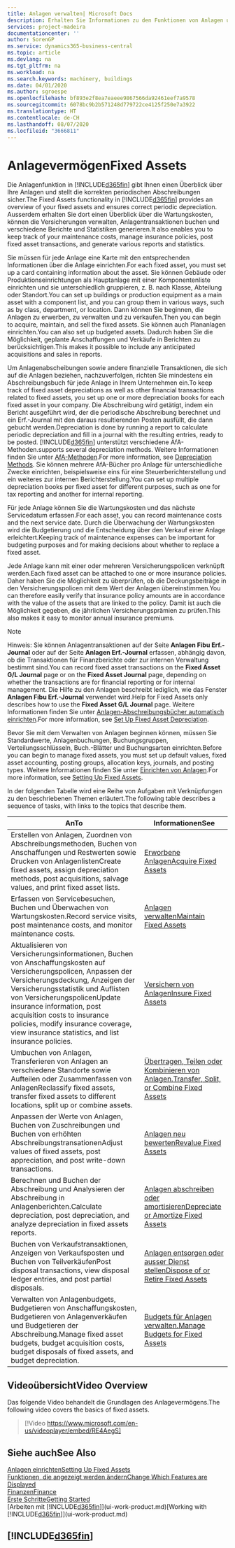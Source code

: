 ```yaml
---
title: Anlagen verwalten| Microsoft Docs
description: Erhalten Sie Informationen zu den Funktionen von Anlagen und eine Übersicht , wie mit Anlagen gearbeitet wird.
services: project-madeira
documentationcenter: ''
author: SorenGP
ms.service: dynamics365-business-central
ms.topic: article
ms.devlang: na
ms.tgt_pltfrm: na
ms.workload: na
ms.search.keywords: machinery, buildings
ms.date: 04/01/2020
ms.author: sgroespe
ms.openlocfilehash: bf893e2f8ea7eaeee9867566da92461eef7a9578
ms.sourcegitcommit: 6078bc9b2b571248d779722ce4125f250e7a3922
ms.translationtype: HT
ms.contentlocale: de-CH
ms.lasthandoff: 08/07/2020
ms.locfileid: "3666811"
---
```

# <a name="fixed-assets"></a><span data-ttu-id="b6d33-103">Anlagevermögen</span><span class="sxs-lookup"><span data-stu-id="b6d33-103">Fixed Assets</span></span>
<span data-ttu-id="b6d33-104">Die Anlagenfunktion in [!INCLUDE[d365fin](includes/d365fin_md.md)] gibt Ihnen einen Überblick über Ihre Anlagen und stellt die korrekten periodischen Abschreibungen sicher.</span><span class="sxs-lookup"><span data-stu-id="b6d33-104">The Fixed Assets functionality in [!INCLUDE[d365fin](includes/d365fin_md.md)] provides an overview of your fixed assets and ensures correct periodic depreciation.</span></span> <span data-ttu-id="b6d33-105">Ausserdem erhalten Sie dort einen Überblick über die Wartungskosten, können die Versicherungen verwalten, Anlagentransaktionen buchen und verschiedene Berichte und Statistiken generieren.</span><span class="sxs-lookup"><span data-stu-id="b6d33-105">It also enables you to keep track of your maintenance costs, manage insurance policies, post fixed asset transactions, and generate various reports and statistics.</span></span>

<span data-ttu-id="b6d33-106">Sie müssen für jede Anlage eine Karte mit den entsprechenden Informationen über die Anlage einrichten.</span><span class="sxs-lookup"><span data-stu-id="b6d33-106">For each fixed asset, you must set up a card containing information about the asset.</span></span> <span data-ttu-id="b6d33-107">Sie können Gebäude oder Produktionseinrichtungen als Hauptanlage mit einer Komponentenliste einrichten und sie unterschiedlich gruppieren, z. B. nach Klasse, Abteilung oder Standort.</span><span class="sxs-lookup"><span data-stu-id="b6d33-107">You can set up buildings or production equipment as a main asset with a component list, and you can group them in various ways, such as by class, department, or location.</span></span> <span data-ttu-id="b6d33-108">Dann können Sie beginnen, die Anlagen zu erwerben, zu verwalten und zu verkaufen.</span><span class="sxs-lookup"><span data-stu-id="b6d33-108">Then you can begin to acquire, maintain, and sell the fixed assets.</span></span> <span data-ttu-id="b6d33-109">Sie können auch Plananlagen einrichten.</span><span class="sxs-lookup"><span data-stu-id="b6d33-109">You can also set up budgeted assets.</span></span> <span data-ttu-id="b6d33-110">Dadurch haben Sie die Möglichkeit, geplante Anschaffungen und Verkäufe in Berichten zu berücksichtigen.</span><span class="sxs-lookup"><span data-stu-id="b6d33-110">This makes it possible to include any anticipated acquisitions and sales in reports.</span></span>

<span data-ttu-id="b6d33-111">Um Anlagenabscheibungen sowie andere finanzielle Transaktionen, die sich auf die Anlagen beziehen, nachzuverfolgen, richten Sie mindestens ein Abschreibungsbuch für jede Anlage in Ihrem Unternehmen ein.</span><span class="sxs-lookup"><span data-stu-id="b6d33-111">To keep track of fixed asset depreciations as well as other financial transactions related to fixed assets, you set up one or more depreciation books for each fixed asset in your company.</span></span> <span data-ttu-id="b6d33-112">Die Abschreibung wird getätigt, indem ein Bericht ausgeführt wird, der die periodische Abschreibung berechnet und ein Erf.-Journal mit den daraus resultierenden Posten ausfüllt, die dann gebucht werden.</span><span class="sxs-lookup"><span data-stu-id="b6d33-112">Depreciation is done by running a report to calculate periodic depreciation and fill in a journal with the resulting entries, ready to be posted.</span></span> [!INCLUDE[d365fin](includes/d365fin_md.md)] <span data-ttu-id="b6d33-113">unterstützt verschiedene AfA-Methoden.</span><span class="sxs-lookup"><span data-stu-id="b6d33-113">supports several depreciation methods.</span></span> <span data-ttu-id="b6d33-114">Weitere Informationen finden Sie unter [AfA-Methoden](fa-depreciation-methods.md).</span><span class="sxs-lookup"><span data-stu-id="b6d33-114">For more information, see [Depreciation Methods](fa-depreciation-methods.md).</span></span> <span data-ttu-id="b6d33-115">Sie können mehrere AfA-Bücher pro Anlage für unterschiedliche Zwecke einrichten, beispielsweise eins für eine Steuerberichterstellung und ein weiteres zur internen Berichterstellung.</span><span class="sxs-lookup"><span data-stu-id="b6d33-115">You can set up multiple depreciation books per fixed asset for different purposes, such as one for tax reporting and another for internal reporting.</span></span>

<span data-ttu-id="b6d33-116">Für jede Anlage können Sie die Wartungskosten und das nächste Servicedatum erfassen.</span><span class="sxs-lookup"><span data-stu-id="b6d33-116">For each asset, you can record maintenance costs and the next service date.</span></span> <span data-ttu-id="b6d33-117">Durch die Überwachung der Wartungskosten wird die Budgetierung und die Entscheidung über den Verkauf einer Anlage erleichtert.</span><span class="sxs-lookup"><span data-stu-id="b6d33-117">Keeping track of maintenance expenses can be important for budgeting purposes and for making decisions about whether to replace a fixed asset.</span></span>

<span data-ttu-id="b6d33-118">Jede Anlage kann mit einer oder mehreren Versicherungspolicen verknüpft werden.</span><span class="sxs-lookup"><span data-stu-id="b6d33-118">Each fixed asset can be attached to one or more insurance policies.</span></span> <span data-ttu-id="b6d33-119">Daher haben Sie die Möglichkeit zu überprüfen, ob die Deckungsbeiträge in den Versicherungspolicen mit dem Wert der Anlagen übereinstimmen.</span><span class="sxs-lookup"><span data-stu-id="b6d33-119">You can therefore easily verify that insurance policy amounts are in accordance with the value of the assets that are linked to the policy.</span></span> <span data-ttu-id="b6d33-120">Damit ist auch die Möglichkeit gegeben, die jährlichen Versicherungsprämien zu prüfen.</span><span class="sxs-lookup"><span data-stu-id="b6d33-120">This also makes it easy to monitor annual insurance premiums.</span></span>

> [!NOTE]  
>   <span data-ttu-id="b6d33-121">Hinweis: Sie können Anlagentransaktionen auf der Seite **Anlagen Fibu Erf.-Journal** oder auf der Seite **Anlagen Erf.-Journal** erfassen, abhängig davon, ob die Transaktionen für Finanzberichte oder zur internen Verwaltung bestimmt sind.</span><span class="sxs-lookup"><span data-stu-id="b6d33-121">You can record fixed asset transactions on the **Fixed Asset G/L Journal** page or on the **Fixed Asset Journal** page, depending on whether the transactions are for financial reporting or for internal management.</span></span> <span data-ttu-id="b6d33-122">Die Hilfe zu den Anlagen beschreibt lediglich, wie das Fenster **Anlagen Fibu Erf.-Journal** verwendet wird.</span><span class="sxs-lookup"><span data-stu-id="b6d33-122">Help for Fixed Assets only describes how to use the **Fixed Asset G/L Journal** page.</span></span> <span data-ttu-id="b6d33-123">Weitere Informationen finden Sie unter [Anlagen-Abschreibungsbücher automatisch einrichten](fa-how-setup-depreciation.md).</span><span class="sxs-lookup"><span data-stu-id="b6d33-123">For more information, see [Set Up Fixed Asset Depreciation](fa-how-setup-depreciation.md).</span></span>

<span data-ttu-id="b6d33-124">Bevor Sie mit dem Verwalten von Anlagen beginnen können, müssen Sie Standardwerte, Anlagenbuchungen,  Buchungsgruppen, Verteilungsschlüsseln, Buch.-Blätter und Buchungsarten einrichten.</span><span class="sxs-lookup"><span data-stu-id="b6d33-124">Before you can begin to manage fixed assets, you must set up default values, fixed asset accounting, posting groups, allocation keys, journals, and posting types.</span></span> <span data-ttu-id="b6d33-125">Weitere Informationen finden Sie unter [Einrichten von Anlagen](fa-setup.md).</span><span class="sxs-lookup"><span data-stu-id="b6d33-125">For more information, see [Setting Up Fixed Assets](fa-setup.md).</span></span>

<span data-ttu-id="b6d33-126">In der folgenden Tabelle wird eine Reihe von Aufgaben mit Verknüpfungen zu den beschriebenen Themen erläutert.</span><span class="sxs-lookup"><span data-stu-id="b6d33-126">The following table describes a sequence of tasks, with links to the topics that describe them.</span></span>

| <span data-ttu-id="b6d33-127">An</span><span class="sxs-lookup"><span data-stu-id="b6d33-127">To</span></span> | <span data-ttu-id="b6d33-128">Informationen</span><span class="sxs-lookup"><span data-stu-id="b6d33-128">See</span></span> |
| --- | --- |
| <span data-ttu-id="b6d33-129">Erstellen von Anlagen, Zuordnen von Abschreibungsmethoden, Buchen von Anschaffungen und Restwerten sowie Drucken von Anlagenlisten</span><span class="sxs-lookup"><span data-stu-id="b6d33-129">Create fixed assets, assign depreciation methods, post acquisitions, salvage values, and print fixed asset lists.</span></span> |[<span data-ttu-id="b6d33-130">Erworbene Anlagen</span><span class="sxs-lookup"><span data-stu-id="b6d33-130">Acquire Fixed Assets</span></span>](fa-how-acquire.md) |
| <span data-ttu-id="b6d33-131">Erfassen von Servicebesuchen, Buchen und Überwachen von Wartungskosten.</span><span class="sxs-lookup"><span data-stu-id="b6d33-131">Record service visits, post maintenance costs, and monitor maintenance costs.</span></span> |[<span data-ttu-id="b6d33-132">Anlagen verwalten</span><span class="sxs-lookup"><span data-stu-id="b6d33-132">Maintain Fixed Assets</span></span>](fa-how-maintain.md) |
| <span data-ttu-id="b6d33-133">Aktualisieren von Versicherungsinformationen, Buchen von Anschaffungskosten auf Versicherungspolicen, Anpassen der Versicherungsdeckung, Anzeigen der Versicherungsstatistik und Auflisten von Versicherungspolicen</span><span class="sxs-lookup"><span data-stu-id="b6d33-133">Update insurance information, post acquisition costs to insurance policies, modify insurance coverage, view insurance statistics, and list insurance policies.</span></span> |[<span data-ttu-id="b6d33-134">Versichern von Anlagen</span><span class="sxs-lookup"><span data-stu-id="b6d33-134">Insure Fixed Assets</span></span>](fa-how-insure.md) |
| <span data-ttu-id="b6d33-135">Umbuchen von Anlagen, Transferieren von Anlagen an verschiedene Standorte sowie Aufteilen oder Zusammenfassen von Anlagen</span><span class="sxs-lookup"><span data-stu-id="b6d33-135">Reclassify fixed assets, transfer fixed assets to different locations, split up or combine assets.</span></span> |[<span data-ttu-id="b6d33-136">Übertragen, Teilen oder Kombinieren von Anlagen.</span><span class="sxs-lookup"><span data-stu-id="b6d33-136">Transfer, Split, or Combine Fixed Assets</span></span>](fa-how-trans-split-combine.md) |
| <span data-ttu-id="b6d33-137">Anpassen der Werte von Anlagen, Buchen von Zuschreibungen und Buchen von erhöhten Abschreibungstransationen</span><span class="sxs-lookup"><span data-stu-id="b6d33-137">Adjust values of fixed assets, post appreciation, and post write-down transactions.</span></span> |[<span data-ttu-id="b6d33-138">Anlagen neu bewerten</span><span class="sxs-lookup"><span data-stu-id="b6d33-138">Revalue Fixed Assets</span></span>](fa-how-revalue.md) |
| <span data-ttu-id="b6d33-139">Berechnen und Buchen der Abschreibung und Analysieren der Abschreibung in Anlagenberichten.</span><span class="sxs-lookup"><span data-stu-id="b6d33-139">Calculate depreciation, post depreciation, and  analyze depreciation in fixed assets reports.</span></span> |[<span data-ttu-id="b6d33-140">Anlagen abschreiben oder amortisieren</span><span class="sxs-lookup"><span data-stu-id="b6d33-140">Depreciate or Amortize Fixed Assets</span></span>](fa-how-depreciate-amortize.md) |
| <span data-ttu-id="b6d33-141">Buchen von Verkaufstransaktionen, Anzeigen von Verkaufsposten und Buchen von Teilverkäufen</span><span class="sxs-lookup"><span data-stu-id="b6d33-141">Post disposal transactions, view disposal ledger entries, and post partial disposals.</span></span> |[<span data-ttu-id="b6d33-142">Anlagen entsorgen oder ausser Dienst stellen</span><span class="sxs-lookup"><span data-stu-id="b6d33-142">Dispose of or Retire Fixed Assets</span></span>](fa-how-dispose-retire.md) |
| <span data-ttu-id="b6d33-143">Verwalten von Anlagenbudgets, Budgetieren von Anschaffungskosten, Budgetieren von Anlagenverkäufen und Budgetieren der Abschreibung.</span><span class="sxs-lookup"><span data-stu-id="b6d33-143">Manage fixed asset budgets, budget acquisition costs, budget disposals of fixed assets, and budget depreciation.</span></span> |[<span data-ttu-id="b6d33-144">Budgets für Anlagen verwalten.</span><span class="sxs-lookup"><span data-stu-id="b6d33-144">Manage Budgets for Fixed Assets</span></span>](fa-how-manage-budgets.md) |

## <a name="video-overview"></a><span data-ttu-id="b6d33-145">Videoübersicht</span><span class="sxs-lookup"><span data-stu-id="b6d33-145">Video Overview</span></span>
<span data-ttu-id="b6d33-146">Das folgende Video behandelt die Grundlagen des Anlagevermögens.</span><span class="sxs-lookup"><span data-stu-id="b6d33-146">The following video covers the basics of fixed assets.</span></span>

> [!Video https://www.microsoft.com/en-us/videoplayer/embed/RE4AegS]

## <a name="see-also"></a><span data-ttu-id="b6d33-147">Siehe auch</span><span class="sxs-lookup"><span data-stu-id="b6d33-147">See Also</span></span>
[<span data-ttu-id="b6d33-148">Anlagen einrichten</span><span class="sxs-lookup"><span data-stu-id="b6d33-148">Setting Up Fixed Assets</span></span>](fa-setup.md)  
[<span data-ttu-id="b6d33-149">Funktionen, die angezeigt werden ändern</span><span class="sxs-lookup"><span data-stu-id="b6d33-149">Change Which Features are Displayed</span></span>](ui-experiences.md)  
[<span data-ttu-id="b6d33-150">Finanzen</span><span class="sxs-lookup"><span data-stu-id="b6d33-150">Finance</span></span>](finance.md)  
[<span data-ttu-id="b6d33-151">Erste Schritte</span><span class="sxs-lookup"><span data-stu-id="b6d33-151">Getting Started</span></span>](product-get-started.md)  
<span data-ttu-id="b6d33-152">[Arbeiten mit [!INCLUDE[d365fin](includes/d365fin_md.md)]](ui-work-product.md)</span><span class="sxs-lookup"><span data-stu-id="b6d33-152">[Working with [!INCLUDE[d365fin](includes/d365fin_md.md)]](ui-work-product.md)</span></span>

## [!INCLUDE[d365fin](includes/free_trial_md.md)]  
 
